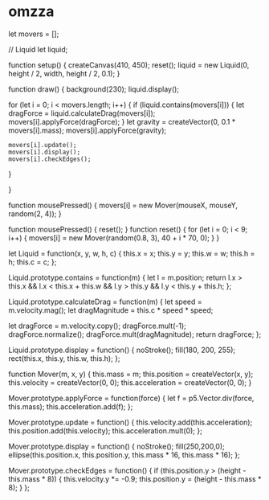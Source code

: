 # omzza
let movers = [];

// Liquid
let liquid;

function setup() {
  createCanvas(410, 450);
  reset();
  liquid = new Liquid(0, height / 2, width, height / 2, 0.1);
}

function draw() {
  background(230);
  liquid.display();

  for (let i = 0; i < movers.length; i++) {
    if (liquid.contains(movers[i])) {
      let dragForce = liquid.calculateDrag(movers[i]);
      movers[i].applyForce(dragForce);
    }
    let gravity = createVector(0, 0.1 * movers[i].mass);
    movers[i].applyForce(gravity);
    
    movers[i].update();
    movers[i].display();
    movers[i].checkEdges();
  }

}

function mousePressed() {
  movers[i] = new Mover(mouseX, mouseY, random(2, 4));
}

function mousePressed() {
  reset();
}
function reset() {
  for (let i = 0; i < 9; i++) {
    movers[i] = new Mover(random(0.8, 3), 40 + i * 70, 0);
  }
}

let Liquid = function(x, y, w, h, c) {
  this.x = x;
  this.y = y;
  this.w = w;
  this.h = h;
  this.c = c;
};

Liquid.prototype.contains = function(m) {
  let l = m.position;
  return l.x > this.x && l.x < this.x + this.w &&
         l.y > this.y && l.y < this.y + this.h;
};

Liquid.prototype.calculateDrag = function(m) {
  let speed = m.velocity.mag();
  let dragMagnitude = this.c * speed * speed;

  let dragForce = m.velocity.copy();
  dragForce.mult(-1);
  dragForce.normalize();
  dragForce.mult(dragMagnitude);
  return dragForce;
};

Liquid.prototype.display = function() {
  noStroke();
  fill(180, 200, 255);
  rect(this.x, this.y, this.w, this.h);
};

function Mover(m, x, y) {
  this.mass = m;
  this.position = createVector(x, y);
  this.velocity = createVector(0, 0);
  this.acceleration = createVector(0, 0);
}

Mover.prototype.applyForce = function(force) {
  let f = p5.Vector.div(force, this.mass);
  this.acceleration.add(f);
};

Mover.prototype.update = function() {
  this.velocity.add(this.acceleration);
  this.position.add(this.velocity);
  this.acceleration.mult(0);
};

Mover.prototype.display = function() {
  noStroke();
  fill(250,200,0);
  ellipse(this.position.x, this.position.y, this.mass * 16, this.mass * 16);
};

Mover.prototype.checkEdges = function() {
  if (this.position.y > (height - this.mass * 8)) {
    this.velocity.y *= -0.9;
    this.position.y = (height - this.mass * 8);
  }
};
